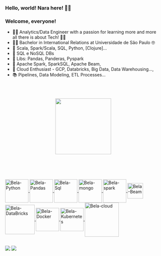 ### Hello, world! Nara here! 🧑🏻


### Welcome, everyone!


- 👩‍🎓 Analytics/Data Engineer with a passion for learning more and more all there is about Tech! 👩‍💻
- 👩‍🎓 Bachelor in International Relations at Universidade de São Paulo 🤓
- 📙 Scala, Spark/Scala, SQL, Python, [Clojure]... 
- 📕 SQL e NoSQL DBs
- 📗 Libs: Pandas, Panderas, Pyspark 
- 📘 Apache Spark, SparkSQL, Apache Beam, 
- 📒 Cloud Enthusiast - GCP, Databricks, Big Data, Data Warehousing..., 
- 📚 Pipelines, Data Modeling, ETL Processes...

<br><br>
      
<div align="center">
  <a href="https://github.com/na-geciauskas">
  <img height="180em" src="https://github-readme-stats-sigma-five.vercel.app/api?username=na-geciauskas&show_icons=true&theme=tokyonight&include_all_commits=true&count_private=true&"/>
</div>
<br>
<br>
  
##  
<div style="display: inline_block"><br>
 <img align="center" alt="Bela-Python" height="75" width="75" src="https://cdn.jsdelivr.net/gh/devicons/devicon/icons/python/python-original-wordmark.svg" />
 <img align="center" alt="Bela-Pandas" height="75" width="75" src="https://cdn.jsdelivr.net/gh/devicons/devicon/icons/pandas/pandas-original-wordmark.svg" />
 <img align="center" alt="Bela-Sql" height="75" width="75" src="https://cdn.jsdelivr.net/gh/devicons/devicon/icons/mysql/mysql-original-wordmark.svg" />
 <img align="center" alt="Bela-mongo" height="75" width="75" src="https://cdn.jsdelivr.net/gh/devicons/devicon/icons/mongodb/mongodb-original-wordmark.svg" />
 <img align="center" alt="Bela-spark" height="75" width="75" src="https://www.vectorlogo.zone/logos/apache_spark/apache_spark-ar21.svg" />
 <img align="center" alt="Bela-Beam" height="50" width="50" src="https://www.vectorlogo.zone/logos/apache_beam/apache_beam-icon.svg" />
 <img align="center" alt="Bela-DataBricks" height="95" width="95" src="https://www.vectorlogo.zone/logos/databricks/databricks-ar21.svg" />
 <img align="center" alt="Bela-Docker" height="75" width="75" src="https://cdn.jsdelivr.net/gh/devicons/devicon/icons/docker/docker-original-wordmark.svg" />
 <img align="center" alt="Bela-Kubernetes" height="75" width="75" src="https://cdn.jsdelivr.net/gh/devicons/devicon/icons/kubernetes/kubernetes-plain-wordmark.svg" /> 
 <img align="center" alt="Bela-cloud" height="110" width="110" src="https://cdn.jsdelivr.net/gh/devicons/devicon/icons/googlecloud/googlecloud-original-wordmark.svg" />
</div>
  
##  
<div> 
  <a href = "mailto:na.geciauskas@gmail.com"><img src="https://img.shields.io/badge/Gmail-D14836?style=for-the-badge&logo=gmail&logoColor=white" target="_blank"></a>
  <a href="https://www.linkedin.com/in/nara-geciauskas-ramos-castillo/" target="_blank"><img src="https://img.shields.io/badge/-LinkedIn-%230077B5?style=for-the-badge&logo=linkedin&logoColor=white" target="_blank"></a> 

</div>
